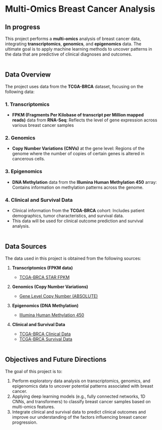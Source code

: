 # Multi-Omics Breast Cancer Analysis
## **In progress** 

This project performs a **multi-omics** analysis of breast cancer data, integrating **transcriptomics**, **genomics**, and **epigenomics** data. The ultimate goal is to apply machine learning methods to uncover patterns in the data that are predictive of clinical diagnoses and outcomes. </br> </br>

## Data Overview

The project uses data from the **TCGA-BRCA** dataset, focusing on the following data:

### 1. **Transcriptomics**
- **FPKM (Fragments Per Kilobase of transcript per Million mapped reads)** data from **RNA-Seq**: Reflects the level of gene expression across various breast cancer samples

### 2. **Genomics**
- **Copy Number Variations (CNVs)** at the gene level: Regions of the genome where the number of copies of certain genes is altered in cancerous cells.

### 3. **Epigenomics**
- **DNA Methylation** data from the **Illumina Human Methylation 450** array: Contains information on methylation patterns across the genome.

### 4. **Clinical and Survival Data**
- Clinical information from the **TCGA-BRCA** cohort: Includes patient demographics, tumor characteristics, and survival data.
- This data will be used for clinical outcome prediction and survival analysis. </br> </br>

## Data Sources
The data used in this project is obtained from the following sources:

1. **Transcriptomics (FPKM data)**
   - [TCGA-BRCA STAR FPKM](https://xenabrowser.net/datapages/?dataset=TCGA-BRCA.star_fpkm.tsv&host=https%3A%2F%2Fgdc.xenahubs.net)
   
2. **Genomics (Copy Number Variations)**
   - [Gene Level Copy Number (ABSOLUTE)](https://xenabrowser.net/datapages/?dataset=TCGA-BRCA.gene-level_absolute.tsv&host=https%3A%2F%2Fgdc.xenahubs.net&removeHub=https%3A%2F%2Fxena.treehouse.gi.ucsc.edu%3A443)
   
3. **Epigenomics (DNA Methylation)**
   - [Illumina Human Methylation 450](https://xenabrowser.net/datapages/?dataset=TCGA-BRCA.methylation450.tsv&host=https%3A%2F%2Fgdc.xenahubs.net&removeHub=https%3A%2F%2Fxena.treehouse.gi.ucsc.edu%3A443)

4. **Clinical and Survival Data**
   - [TCGA-BRCA Clinical Data](https://xenabrowser.net/datapages/?dataset=TCGA-BRCA.clinical.tsv&host=https%3A%2F%2Fgdc.xenahubs.net&removeHub=https%3A%2F%2Fxena.treehouse.gi.ucsc.edu%3A443)
   - [TCGA-BRCA Survival Data](https://xenabrowser.net/datapages/?dataset=TCGA-BRCA.survival.tsv&host=https%3A%2F%2Fgdc.xenahubs.net&removeHub=https%3A%2F%2Fxena.treehouse.gi.ucsc.edu%3A443) </br> </br>

## Objectives and Future Directions
The goal of this project is to:

1. Perform exploratory data analysis on transcriptomics, genomics, and epigenomics data to uncover potential patterns associated with breast cancer.
2. Applying deep learning models (e.g., fully connected networks, 1D CNNs, and transformers) to classify breast cancer samples based on multi-omics features.
3. Integrate clinical and survival data to predict clinical outcomes and improve our understanding of the factors influencing breast cancer progression. </br> </br>
